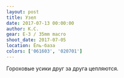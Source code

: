 ```yaml
---
layout: post
title: Узел
date: 2017-07-13 00:00:00
author: К.С.
gear: E-3 / 35mm macro
shoot_date: 2017-07-05
location: Ёль-база
colors: ['061603', '020701']
---
```

Гороховые усики друг за друга цепляются.
